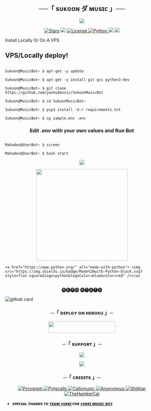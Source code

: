 <h2 align="center">
    ──「 sᴜᴋᴏᴏɴ ダ ᴍᴜsɪᴄ 」──
</h2>

<p align="center">
  <img src="https://graph.org/file/6c97bb6de80b8e662857d.png">
</p>

<p align="center">
<a href="https://github.com/yashuXmusic/SukoonMusicBot/stargazers"><img src="https://img.shields.io/github/stars/yashuXmusic/SukoonMusicBot?color=black&logo=github&logoColor=black&style=for-the-badge" alt="Stars" /></a>
<a href="https://github.com/yashuXmusic/SukoonMusicBot/network/members"> <img src="https://img.shields.io/github/forks/yashuXmusic/SukoonMusicBot?color=black&logo=github&logoColor=black&style=for-the-badge" /></a>
<a href="https://github.com/yashuXmusic/SukoonMusicBot/blob/master/LICENSE"> <img src="https://img.shields.io/badge/License-MIT-blueviolet?style=for-the-badge" alt="License" /> </a>
<a href="https://www.python.org/"> <img src="https://img.shields.io/badge/Written%20in-Python-orange?style=for-the-badge&logo=python" alt="Python" /> </a>
<a href="https://pypi.org/project/Pyrogram/"> <img src="https://img.shields.io/pypi/v/pyrogram?color=yellow&label=pyrogram&logo=python&logoColor=green&style=for-the-badge" /></a>
<a href="https://github.com/yashuXmusic/SukoonMusicBot/commits/AnonymousR1025"> <img src="https://img.shields.io/github/last-commit/yashuXmusic/SukoonMusicBot?color=blue&logo=github&logoColor=green&style=for-the-badge" /></a>
</p>

<p align="center">

   Install Locally Or On A VPS

</p>

## VPS/Locally deploy!

```console

Sukoon@MusicBot~ $ apt-get -y update

Sukoon@MusicBot~ $ apt-get -y install git gcc python3-dev

Sukoon@MusicBot~ $ git clone https://github.com/yashuXmusic/SukoonMusicBot

Sukoon@MusicBot~ $ cd SukoonMusicBot~

Sukoon@MusicBot~ $ pip3 install -U-r requirements.txt

Sukoon@MusicBot~ $ cp sample.env .env

```

<h3 align="center">

   Edit <b>.env</b> with your own values and Run Bot

</h3>

```console

Mahadev@UserBot~ $ screen

Mahadev@UserBot~ $ bash start

```

<p align="center">
  <img src="https://telegra.ph//file/eb71290c9beba9dcda6c1.jpg">
</p>

<p align="center"><a href="https://t.me/INDIAN_STUDY_WARRIORS"><img src="https://telegra.ph//file/3fcc0832301bc28c384cb.jpg" width="300"></a></p>

<p align="center">

    <a href="https://www.python.org/" alt="made-with-python"> <img src="https://img.shields.io/badge/Made%20with-Python-black.svg?style=flat-square&logo=python&logoColor=blue&color=red" /></a>

##

<p align="center"> 🅡🅔🅟🅞 🅢🅣🅐🅣🅢 </p>

![github card](https://github-readme-stats.vercel.app/api/pin/?username=yashuXmusic&repo=SukoonMusicBot&theme=dark)

<h3 align="center">
    ─「 ᴅᴇᴩʟᴏʏ ᴏɴ ʜᴇʀᴏᴋᴜ 」─
</h3>

<p align="center"><a href="https://dashboard.heroku.com/new?template=https://github.com/NullCoderBot/sukoon"> <img src="https://img.shields.io/badge/Deploy%20On%20Heroku-black?style=for-the-badge&logo=heroku" width="220" height="38.45"/></a></p>

<h3 align="center">
    ─「 sᴜᴩᴩᴏʀᴛ 」─
</h3>

<p align="center">
<a href="https://telegram.me/NULL_CODER_BOT"><img src="https://img.shields.io/badge/-Support%20Group-blue.svg?style=for-the-badge&logo=Telegram"></a>
</p>

<p align="center">
<a href="https://telegram.me/NULL_CODER_BOT"><img src="https://img.shields.io/badge/-Support%20Channel-blue.svg?style=for-the-badge&logo=Telegram"></a>
</p>

<h3 align="center">
    ─「 ᴄʀᴇᴅɪᴛs 」─
</h3>

<p align="center">
<a href="https://github.com/pyrogram/pyrogram"> <img src="https://img.shields.io/badge/Pyrogram-black?style=for-the-badge&logo=github" alt="Pyrogram" /> </a>
<a href="https://github.com/pytgcalls/pytgcalls"> <img src="https://img.shields.io/badge/PyTgCalls-black?style=for-the-badge&logo=github" alt="Pytgcalls" /> </a>
<a href="https://github.com/Callsmusic"> <img src="https://img.shields.io/badge/CallsMusic-black?style=for-the-badge&logo=github" alt="Callsmusic" /> </a>
<a href="https://github.com/AnonymousR1025"> <img src="https://img.shields.io/badge/Anonymous-black?style=for-the-badge&logo=github" alt="Anonymous" /> </a>
<a href="https://github.com/NotReallyShikhar"> <img src="https://img.shields.io/badge/Shikhar-black?style=for-the-badge&logo=github" alt="Shikhar" /> </a>
<a href="https://github.com/TheHamkerCat"> <img src="https://img.shields.io/badge/TheHamkerCat-black?style=for-the-badge&logo=github" alt="TheHamkerCat" /> </a>
</p>

- <b> _sᴩᴇᴄɪᴀʟ ᴛʜᴀɴᴋs ᴛᴏ [ᴛᴇᴀᴍ ʏᴜᴋᴋɪ](https://github.com/TeamYukki) ғᴏʀ [ʏᴜᴋᴋɪ ᴍᴜsɪᴄ ʙᴏᴛ](https://github.com/TeamYukki/YukkiMusicBot)_ </b>

